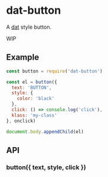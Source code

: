 
# dat-button

A [dat](https://github.com/maxogden/dat) style button.

WIP

## Example

```js
const button = require('dat-button')

const el = button({
  text: 'BUTTON',
  style: {
    color: 'black'
  },
  click: () => console.log('click'),
  klass: 'my-class'
}, onclick)

document.body.appendChild(el)
```

## API

### button({ text, style, click })


